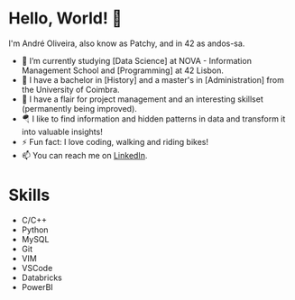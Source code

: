 # Hello, World! 👋 

I'm André Oliveira, also know as Patchy, and in 42 as andos-sa.

- 🌱 I’m currently studying [Data Science] at NOVA - Information Management School and [Programming] at 42 Lisbon.
- 🤝 I have a bachelor in [History] and a master's in [Administration] from the University of Coimbra.  
- 🚀 I have a flair for project management and an interesting skillset (permanently being improved).
- 🪂 I like to find information and hidden patterns in data and transform it into valuable insights!
- ⚡ Fun fact: I love coding, walking and riding bikes!
- 📫 You can reach me on [LinkedIn](https://www.linkedin.com/in/andrepsoliveira/).

# Skills

- C/C++
- Python
- MySQL
- Git
- VIM
- VSCode
- Databricks
- PowerBI
